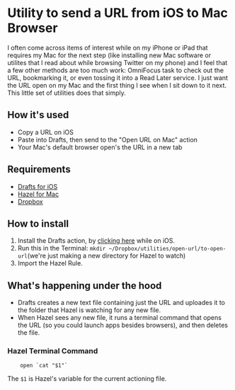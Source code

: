 # Utility to send a URL from iOS to Mac Browser

I often come across items of interest while on my iPhone or iPad that requires my Mac for the next step (like installing new Mac software or utilites that I read about while browsing Twitter on my phone) and I feel that a few other methods are too much work: OmniFocus task to check out the URL, bookmarking it, or even tossing it into a Read Later service. I just want the URL open on my Mac and the first thing I see when I sit down to it next. This little set of utilities does that simply.


## How it's used

- Copy a URL on iOS
- Paste into Drafts, then send to the "Open URL on Mac" action
- Your Mac's default browser open's the URL in a new tab

## Requirements

- [Drafts for iOS](http://agiletortoise.com/drafts)
- [Hazel for Mac](http://www.noodlesoft.com/hazel.php)
- [Dropbox](http://www.dropbox.com/)

## How to install 

1. Install the Drafts action, by [clicking here][drafts-url] while on iOS.
2. Run this in the Terminal: `mkdir ~/Dropbox/utilities/open-url/to-open-url`(we're just making a new directory for Hazel to watch)
3. Import the Hazel Rule. 


## What's happening under the hood

- Drafts creates a new text file containing just the URL and uploades it to the folder that Hazel is watching for any new file.
- When Hazel sees any new file, it runs a terminal command that opens the URL (so you could launch apps besides browsers), and then deletes the file. 


### Hazel Terminal Command

        open `cat "$1"`

The `$1` is Hazel's variable for the current actioning file. 


[drafts-url]: drafts://x-callback-url/import_action?type=dropbox&name=Open%20URL%20on%20laptop&path=%2FActions%2FOpen-URL%2F&filenametype=0&filename=&ext=txt&writetype=0&template=%5B%5Bdraft%5D%5D
